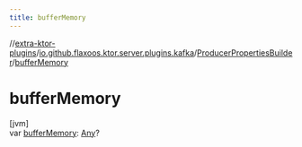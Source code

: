 ```yaml
---
title: bufferMemory
---
```

//[extra-ktor-plugins](../../../index.md)/[io.github.flaxoos.ktor.server.plugins.kafka](../index.md)/[ProducerPropertiesBuilder](index.md)/[bufferMemory](buffer-memory.md)



# bufferMemory



[jvm]\
var [bufferMemory](buffer-memory.md): [Any](https://kotlinlang.org/api/latest/jvm/stdlib/kotlin/-any/index.md)?




